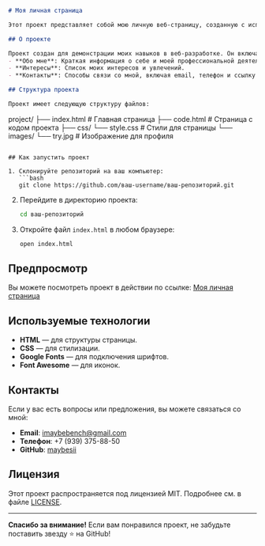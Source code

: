 ```markdown
# Моя личная страница

Этот проект представляет собой мою личную веб-страницу, созданную с использованием HTML и CSS. Страница содержит информацию обо мне, моих интересах и контактных данных.

## О проекте

Проект создан для демонстрации моих навыков в веб-разработке. Он включает в себя несколько разделов:
- **Обо мне**: Краткая информация о себе и моей профессиональной деятельности.
- **Интересы**: Список моих интересов и увлечений.
- **Контакты**: Способы связи со мной, включая email, телефон и ссылку на мой GitHub.

## Структура проекта

Проект имеет следующую структуру файлов:

```
project/
├── index.html            # Главная страница
├── code.html             # Страница с кодом проекта
├── css/
    └── style.css         # Стили для страницы
└── images/
    └── try.jpg           # Изображение для профиля
```

## Как запустить проект

1. Склонируйте репозиторий на ваш компьютер:
   ```bash
   git clone https://github.com/ваш-username/ваш-репозиторий.git
   ```
2. Перейдите в директорию проекта:
   ```bash
   cd ваш-репозиторий
   ```
3. Откройте файл `index.html` в любом браузере:
   ```bash
   open index.html
   ```

## Предпросмотр

Вы можете посмотреть проект в действии по ссылке: [Моя личная страница](http://f1091403.xsph.ru/DZ_KOMP/index.html)

## Используемые технологии

- **HTML** — для структуры страницы.
- **CSS** — для стилизации.
- **Google Fonts** — для подключения шрифтов.
- **Font Awesome** — для иконок.

## Контакты

Если у вас есть вопросы или предложения, вы можете связаться со мной:

- **Email**: [imaybebench@gmail.com](mailto:imaybebench@gmail.com)
- **Телефон**: +7 (939) 375-88-50
- **GitHub**: [maybesii](https://github.com/maybesii)

## Лицензия

Этот проект распространяется под лицензией MIT. Подробнее см. в файле [LICENSE](LICENSE).

---

**Спасибо за внимание!** Если вам понравился проект, не забудьте поставить звезду ⭐ на GitHub!
```
